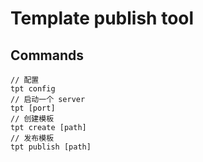 # Template publish tool


## Commands

```
// 配置
tpt config
// 启动一个 server
tpt [port]
// 创建模板
tpt create [path]
// 发布模板
tpt publish [path]
```
